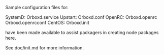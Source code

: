 Sample configuration files for:

SystemD: Orboxd.service
Upstart: Orboxd.conf
OpenRC:  Orboxd.openrc
         Orboxd.openrcconf
CentOS:  Orboxd.init

have been made available to assist packagers in creating node packages here.

See doc/init.md for more information.
